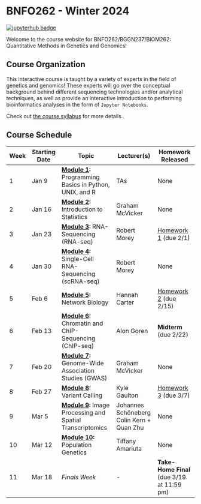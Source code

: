 # BNFO262 - Winter 2024

[![jupyterhub badge](https://img.shields.io/badge/Login%20to%20JupyterHub-grey?style=for-the-badge&logo=jupyter)](https://datahub.ucsd.edu/hub/login)

Welcome to the course website for BNFO262/BGGN237/BIOM262: Quantitative Methods in Genetics and Genomics! 

## Course Organization

This interactive course is taught by a variety of experts in the field of genetics and genomics! These experts will go over the conceptual background behind different sequencing technologies and/or analytical techniques, as well as provide an interactive introduction to performing bioinformatics analyses in the form of `Jupyter Notebooks`. 

Check out [the course syllabus](BNFO262-Syllabus-2024.md) for more details.

## Course Schedule 

| Week | Starting Date | Topic                                                                            | Lecturer(s)                                  |  Homework Released                         |
|------|---------------|----------------------------------------------------------------------------------|----------------------------------------------|--------------------------------------------|
| 1    | Jan 9  | **[Module 1](module-1-programming):** Programming Basics in Python, UNIX, and R  | TAs                                          | None                                       |
| 2    | Jan 16  | **[Module 2](module-2-statistics):** Introduction to Statistics       | Graham McVicker                                   | None                                       |
| 3    | Jan 23  | **[Module 3](module-3-rnaseq):** RNA-Sequencing (RNA-seq)                  | Robert Morey                              | [Homework 1](hw/hw1) (due 2/1)            |
| 4    | Jan 30  | **[Module 4](module-4-scrnaseq):** Single-Cell RNA-Sequencing (scRNA-seq)                        | Robert Morey                              | None                                       |
| 5    | Feb 6   | **[Module 5](module-5-scrnaseq):** Network Biology        | Hannah Carter                                 | [Homework 2](hw/hw2) (due 2/15)            |
| 6    | Feb 13  | **[Module 6](module-6-chipseq):** Chromatin and ChIP-Sequencing (ChIP-seq) | Alon Goren | **Midterm** (due 2/22)                     |
| 7    | Feb 20  | **[Module 7](module-7-gwas):** Genome-Wide Association Studies (GWAS)            | Graham McVicker                               | None             |
| 8    | Feb 27  | **[Module 8](module-8-variantcalling):** Variant Calling                         | Kyle Gaulton                                 | [Homework 3](hw/hw3) (due 3/7)                                       |
| 9    | Mar 5   | **[Module 9](module-9-imgproc-spatialtx):** Image Processing and Spatial Transcriptomics                               | Johannes Schöneberg<br>Colin Kern + Quan Zhu                                | None                                       |
| 10   | Mar 12  | **[Module 10](module-10-popgen):** Population Genetics                           | Tiffany Amariuta             | None                                       |
| 11   | Mar 18  | <i>Finals Week</i>                                                               | -                                            | **Take-Home Final** (due 3/19 at 11:59 pm) |
